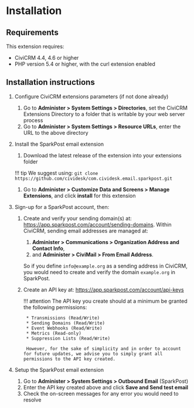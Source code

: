 # Installation

## Requirements

This extension requires:

* CiviCRM 4.4, 4.6 or higher
* PHP version 5.4 or higher, with the curl extension enabled

## Installation instructions

1. Configure CiviCRM extensions parameters (if not done already)
    1. Go to **Administer > System Settings > Directories**, set the CiviCRM Extensions Directory to a folder that is writable by your web server process
    1. Go to **Administer > System Settings > Resource URLs**, enter the URL to the above directory

1. Install the SparkPost email extension
    1. Download the latest release of the extension into your extensions folder

    !!! tip
        We suggest using: `git clone https://github.com/cividesk/com.cividesk.email.sparkpost.git`

    1. Go to **Administer > Customize Data and Screens > Manage Extensions**, and click **install** for this extension

1. Sign-up for a SparkPost account, then:
    1. Create and verify your sending domain(s) at: https://app.sparkpost.com/account/sending-domains. Within CiviCRM, sending email addresses are managed at:
        1. **Administer > Communications > Organization Address and Contact Info**,
        1. and **Administer > CiviMail > From Email Address**.

        So if you define `info@example.org` as a sending address in CiviCRM, you would need to create and verify the domain `example.org` in SparkPost.

    1. Create an API key at: https://app.sparkpost.com/account/api-keys

        !!! attention
            The API key you create should at a minimum be granted the following permissions:

            * Transmissions (Read/Write)
            * Sending Domains (Read/Write)
            * Event Webhooks (Read/Write)
            * Metrics (Read-only)
            * Suppression Lists (Read/Write)

            However, for the sake of simplicity and in order to account for future updates, we advise you to simply grant all permissions to the API key created.

1. Setup the SparkPost email extension
    1. Go to **Administer > System Settings > Outbound Email** (SparkPost)
    1. Enter the API key created above and click **Save and Send test email**
    1. Check the on-screen messages for any error you would need to resolve

